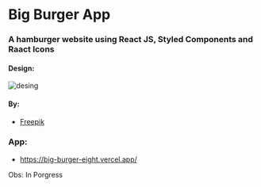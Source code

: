 # Big Burger App

### A hamburger website using React JS, Styled Components and Raact Icons

#### Design:

![desing](https://user-images.githubusercontent.com/82295321/236627921-85f66e4e-a523-489c-843c-ff246626981d.jpeg)

#### By:  
  - [Freepik](https://br.freepik.com/)

### App:
  - https://big-burger-eight.vercel.app/

Obs: In Porgress

